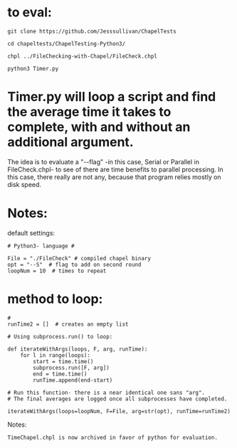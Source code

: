 
# to eval:

```
git clone https://github.com/Jesssullivan/ChapelTests

cd chapeltests/ChapelTesting-Python3/

chpl ../FileChecking-with-Chapel/FileCheck.chpl

python3 Timer.py
```

# Timer.py will loop a script and find the average time it takes to complete, with and without an additional argument.

The idea is to evaluate a "--flag" -in this case, Serial or Parallel in FileCheck.chpl- to see of there are time benefits to parallel processing.  In this case, there really are not any, because that program relies mostly on disk speed.  

# Notes:

default settings:
```
# Python3- language #

File = "./FileCheck" # compiled chapel binary
opt = "--S"  # flag to add on second round
loopNum = 10  # times to repeat
```
# method to loop:
```
#
runTime2 = []  # creates an empty list

# Using subprocess.run() to loop:

def iterateWithArgs(loops, F, arg, runTime):
    for l in range(loops):
        start = time.time()
        subprocess.run([F, arg])
        end = time.time()
        runTime.append(end-start)
        
# Run this function- there is a near identical one sans "arg".  
# The final averages are logged once all subprocesses have completed.

iterateWithArgs(loops=loopNum, F=File, arg=str(opt), runTime=runTime2)
```

Notes:
```
TimeChapel.chpl is now archived in favor of python for evaluation.
```
